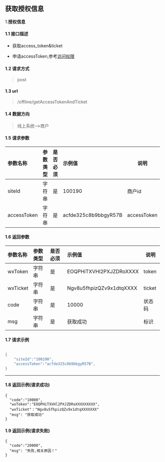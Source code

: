 

## 获取授权信息

1.**授权信息**

#### 1.1 接口描述

* 获取access_token&ticket

* 申请accessToken,参考[访问权限](https://github.com/bluesx/3rd-party-integration/blob/master/site/erp/interface/accessToken.md)

  

#### 1.2 请求方式

> post

#### 1.3 url

> /offline/getAccessTokenAndTicket

#### 1.4 数据方向

> 线上系统-->商户

#### 1.5 请求参数

| 参数名称    | 参数类型 | 是否必须 | 示例值               | 说明        |
| :---------- | :------- | :------- | :------------------- | ----------- |
| siteId      | 字符串   | 是       | 100190               | 商户id      |
| accessToken | 字符串   | 是       | acfde325c8b9bbgyR57B | accessToken |

#### 1.6 返回参数

| 参数名称 | 参数类型 | 是否必须 | 示例值                   | 说明   |
| :------- | :------- | :------- | :----------------------- | ------ |
| wxToken  | 字符串   | 是       | EOQPHiTXVHl2PXJZDRoXXXX  | token  |
| wxTicket | 字符串   | 是       | Ngv8u5fhpizQZv9x1dtqXXXX | ticket |
| code     | 字符串   | 是       | 10000                    | 状态码 |
| msg      | 字符串   | 是       | 获取成功                 | 标识   |

#### 1.7 请求示例

```java

{	
    "siteId":"100190",
    "accessToken":"acfde325c8b9bbgyR57B",
}


```

----



#### 1.8 返回示例(请求成功)

```
{
  "code":"10000",
  "wxToken":"EOQPHiTXVHl2PXJZDRoXXXXXXXXX",
  "wxTicket"："Ngv8u5fhpizQZv9x1dtqXXXXXXX"
  "msg": "获取成功"
}
```

#### 1.9 返回示例(请求失败)

```
{
  "code":"20000",
  "msg": "失败,相关原因！"
}
```

